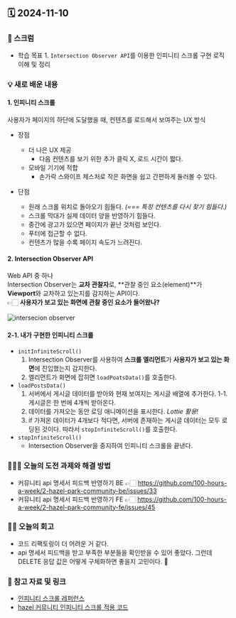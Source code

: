 ## 🗓️ 2024-11-10

### 🐌 스크럼

- 학습 목표 1. `Intersection Observer API`를 이용한 인피니티 스크롤 구현 로직 이해 및 정리

### 💡 새로 배운 내용

#### 1. 인피니티 스크롤

사용자가 페이지의 하단에 도달했을 때, 컨텐츠를 로드해서 보여주는 UX 방식

- 장점

  - 더 나은 UX 제공
    - 다음 컨텐츠를 보기 위한 추가 클릭 X, 로드 시간이 짧다.
  - 모바일 기기에 적합
    - 손가락 스와이프 제스처로 작은 화면을 쉽고 간편하게 둘러볼 수 있다.

- 단점
  - 원래 스크롤 위치로 돌아오기 힘들다. _(=== 특정 컨텐츠를 다시 찾기 힘들다.)_
  - 스크롤 막대가 실제 데이터 양을 반영하기 힘들다.
  - 중간에 광고가 있으면 페이지가 끝난 것처럼 보인다.
  - 푸터에 접근할 수 없다.
  - 컨텐츠가 많을 수록 페이지 속도가 느려진다.

#### 2. Intersection Observer API

Web API 중 하나 <br />
Intersection Observer는 **교차 관찰자**로, **관찰 중인 요소(element)**가 **Viewport**와 교차하고 있는지를 감지하는 API이다. <br />
👉🏻 **사용자가 보고 있는 화면에 관찰 중인 요소가 들어왔나?**
<br />
<br />
![intersecion observer](https://img1.daumcdn.net/thumb/R1280x0/?scode=mtistory2&fname=https%3A%2F%2Fblog.kakaocdn.net%2Fdn%2F0Q8e0%2FbtrpJXe3mYt%2FpfwTeEBTA3tEyN6zw1GXK0%2Fimg.jpg)

#### 2-1. 내가 구현한 인피니티 스크롤

- `initInfiniteScroll()`
  1. Intersection Observer를 사용하여 **스크롤 엘리먼트**가 **사용자가 보고 있는 화면**에 진입했는지 감지한다.
  2. 엘리먼트가 화면에 잡히면 `loadPoatsData()`를 호출한다.
     <br />
- `loadPostsData()`
  1. 서버에서 게시글 데이터를 받아와 현재 보여지는 게시글 배열에 추가한다.
     1-1. 게시글은 한 번에 4개씩 받아온다.
  2. 데이터를 가져오는 동안 로딩 애니메이션을 표시한다. _Lottie 활용!_
  3. if 가져온 데이터가 4개보다 적다면, 서버에 존재하는 게시글 데이터는 모두 로딩된 것이다. 따라서 `stopInfiniteScroll()`를 호출한다.
     <br />
- `stopInfiniteScroll()`
  - Intersection Observer을 중지하여 인피니티 스크롤을 끝낸다.

### 👩🏻‍💻 오늘의 도전 과제와 해결 방법

- 커뮤니티 api 명세서 피드백 반영하기 BE 👉🏻 https://github.com/100-hours-a-week/2-hazel-park-community-be/issues/33
- 커뮤니티 api 명세서 피드백 반영하기 FE 👉🏻 https://github.com/100-hours-a-week/2-hazel-park-community-fe/issues/45

### 👏🏻 오늘의 회고

- 코드 리팩토링이 더 어려운 거 같다.
- api 명세서 피드백을 받고 부족한 부분들을 확인받을 수 있어 좋았다. 그런데 DELETE 응답 값은 어떻게 구체화하면 좋을지 고민이다. 🤔

### 🔗 참고 자료 및 링크

- [인피니티 스크롤 레퍼런스](https://brunch.co.kr/@joohyup1001/50)
- [hazel 커뮤니티 인피니티 스크롤 적용 코드](https://github.com/100-hours-a-week/2-hazel-park-community-fe/blob/main/components/post-list-element.js)
